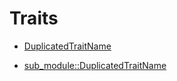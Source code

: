 # Traits

- [DuplicatedTraitName](./hello_world-DuplicatedTraitName.md)

- [sub_module::DuplicatedTraitName](./hello_world-sub_module-DuplicatedTraitName.md)

